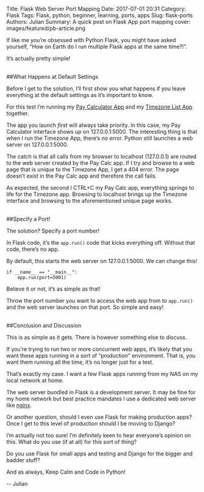 Title: Flask Web Server Port Mapping
Date: 2017-07-01 20:31
Category: Flask
Tags: Flask, python, beginner, learning, ports, apps
Slug: flask-ports
Authors: Julian
Summary: A quick post on Flask App port mapping
cover: images/featured/pb-article.png

If like me you’re obsessed with Python Flask, you might have asked yourself, “How on Earth do I run multiple Flask apps at the same time?!”.

It’s actually pretty simple!

<br>
##What Happens at Default Settings

Before I get to the solution, I’ll first show you what happens if you leave everything at the default settings as it’s important to know.

For this test I’m running my [Pay Calculator App](https://github.com/pybites/100DaysOfCode/tree/master/060) and my [Timezone List App](https://github.com/pybites/100DaysOfCode/tree/master/083) together.

The app you launch *first* will always take priority. In this case, my Pay Calculator interface shows up on 127.0.0.1:5000. The interesting thing is that when I run the Timezone App, there’s no error. Python still launches a web server on 127.0.0.1:5000.

The catch is that all calls from my browser to localhost (127.0.0.1) are routed to the web server created by the Pay Calc app. If I try and browse to a web page that is *unique* to the Timezone App, I get a 404 error. The page doesn’t exist in the Pay Calc app and therefore the call fails.

As expected, the second I CTRL+C my Pay Calc app, everything springs to life for the Timezone app. Browsing to localhost brings up the Timezone interface and browsing to the aforementioned unique page works.


<br>
##Specify a Port!

The solution? Specify a port number!

In Flask code, it’s the `app.run()` code that kicks everything off. Without that code, there’s no app.

By default, this starts the web server on 127.0.0.1:5000. We can change this!

~~~~
if __name__ == "__main__":
    app.run(port=5001)
~~~~

Believe it or not, it’s as simple as that!

Throw the port number you want to access the web app from to `app.run()` and the web server launches on that port. So simple and easy!


<br>
##Conclusion and Discussion

This is as simple as it gets. There is however something else to discuss.

If you’re trying to run two or more concurrent web apps, it’s likely that you want these apps running in a sort of “production” environment. That is, you want them running all the time, it’s no longer just for a test.

That’s exactly my case. I want a few Flask apps running from my NAS on my local network at home.

The web server bundled in Flask is a development server. It may be fine for my home network but best practice mandates I use a dedicated web server like [nginx](http://nginx.org/en/).

Or another question, should I even use Flask for making production apps? Once I get to this level of production should I be moving to Django?

I’m actually not too sure! I’m definitely keen to hear everyone’s opinion on this. What do you use (if at all) for this sort of thing?

Do you use Flask for small apps and testing and Django for the bigger and badder stuff?

And as always, Keep Calm and Code in Python!

-- Julian
